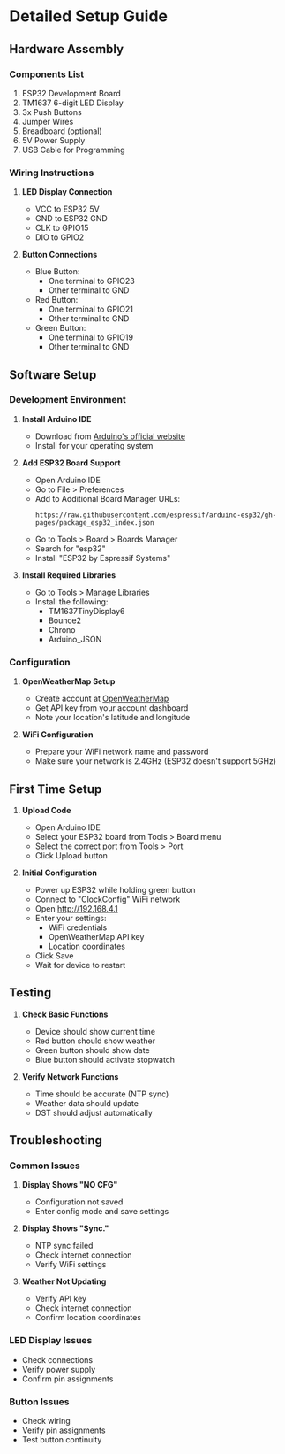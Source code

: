# Detailed Setup Guide

## Hardware Assembly

### Components List
1. ESP32 Development Board
2. TM1637 6-digit LED Display
3. 3x Push Buttons
4. Jumper Wires
5. Breadboard (optional)
6. 5V Power Supply
7. USB Cable for Programming

### Wiring Instructions

1. **LED Display Connection**
   * VCC to ESP32 5V
   * GND to ESP32 GND
   * CLK to GPIO15
   * DIO to GPIO2

2. **Button Connections**
   * Blue Button:
     * One terminal to GPIO23
     * Other terminal to GND
   * Red Button:
     * One terminal to GPIO21
     * Other terminal to GND
   * Green Button:
     * One terminal to GPIO19
     * Other terminal to GND

## Software Setup

### Development Environment

1. **Install Arduino IDE**
   * Download from [Arduino's official website](https://www.arduino.cc/en/software)
   * Install for your operating system

2. **Add ESP32 Board Support**
   * Open Arduino IDE
   * Go to File > Preferences
   * Add to Additional Board Manager URLs:
     ```
     https://raw.githubusercontent.com/espressif/arduino-esp32/gh-pages/package_esp32_index.json
     ```
   * Go to Tools > Board > Boards Manager
   * Search for "esp32"
   * Install "ESP32 by Espressif Systems"

3. **Install Required Libraries**
   * Go to Tools > Manage Libraries
   * Install the following:
     * TM1637TinyDisplay6
     * Bounce2
     * Chrono
     * Arduino_JSON

### Configuration

1. **OpenWeatherMap Setup**
   * Create account at [OpenWeatherMap](https://openweathermap.org/)
   * Get API key from your account dashboard
   * Note your location's latitude and longitude

2. **WiFi Configuration**
   * Prepare your WiFi network name and password
   * Make sure your network is 2.4GHz (ESP32 doesn't support 5GHz)

## First Time Setup

1. **Upload Code**
   * Open Arduino IDE
   * Select your ESP32 board from Tools > Board menu
   * Select the correct port from Tools > Port
   * Click Upload button

2. **Initial Configuration**
   * Power up ESP32 while holding green button
   * Connect to "ClockConfig" WiFi network
   * Open http://192.168.4.1
   * Enter your settings:
     * WiFi credentials
     * OpenWeatherMap API key
     * Location coordinates
   * Click Save
   * Wait for device to restart

## Testing

1. **Check Basic Functions**
   * Device should show current time
   * Red button should show weather
   * Green button should show date
   * Blue button should activate stopwatch

2. **Verify Network Functions**
   * Time should be accurate (NTP sync)
   * Weather data should update
   * DST should adjust automatically

## Troubleshooting

### Common Issues

1. **Display Shows "NO CFG"**
   * Configuration not saved
   * Enter config mode and save settings

2. **Display Shows "Sync."**
   * NTP sync failed
   * Check internet connection
   * Verify WiFi settings

3. **Weather Not Updating**
   * Verify API key
   * Check internet connection
   * Confirm location coordinates

### LED Display Issues

* Check connections
* Verify power supply
* Confirm pin assignments

### Button Issues

* Check wiring
* Verify pin assignments
* Test button continuity
